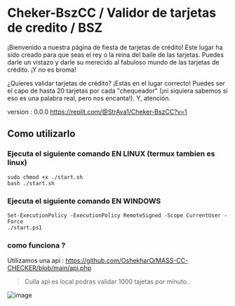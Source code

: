 # Cheker-BszCC / Validor de tarjetas de credito / BSZ
¡Bienvenido a nuestra página de fiesta de tarjetas de crédito! Este lugar ha sido creado para que seas el rey o la reina del baile de las tarjetas. Puedes darle un vistazo y darle su merecido al fabuloso mundo de las tarjetas de crédito. ¡Y no es broma!

¿Quieres validar tarjetas de crédito? ¡Estás en el lugar correcto! Puedes ser el capo de hasta 20 tarjetas por cada "chequeador" (¡ni siquiera sabemos si eso es una palabra real, pero nos encanta!). Y, atención.

version : 0.0.0 https://replit.com/@StrAva1/Cheker-BszCC?v=1

## Como utilizarlo
### Ejecuta el siguiente comando EN LINUX (termux tambien es linux)

```
sudo chmod +x ./start.sh
bash ./start.sh
```
### Ejecuta el siguiente comando EN WINDOWS 

```
Set-ExecutionPolicy -ExecutionPolicy RemoteSigned -Scope CurrentUser -Force
./start.ps1
```
### como funciona ?
Utilizamos una api :  https://github.com/OshekharO/MASS-CC-CHECKER/blob/main/api.php 
> Culla api es local podras validar 1000 tajetas por minuto..

![image](https://github.com/AvastrOficial/Checker-BszCC/assets/91764815/792da002-3d41-4f26-9939-c9692088292f)
